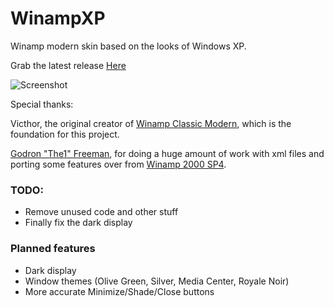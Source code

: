 # WinampXP
Winamp modern skin based on the looks of Windows XP.

Grab the latest release [Here](https://github.com/mirzi1/WinampXP/releases)

![Screenshot](https://i.imgur.com/ApMPNwN.png)

Special thanks:

Victhor, the original creator of [Winamp Classic Modern](https://www.deviantart.com/victhor/art/Winamp-Classic-Modern-by-Victhor-805797724), which is the foundation for this project.

[Godron "The1" Freeman](https://github.com/The1Freeman), for doing a huge amount of work with xml files and porting some features over from [Winamp 2000 SP4](https://github.com/The1Freeman/Winamp2000SP4).

### TODO:
- Remove unused code and other stuff
- Finally fix the dark display

### Planned features
- Dark display
- Window themes (Olive Green, Silver, Media Center, Royale Noir)
- More accurate Minimize/Shade/Close buttons
